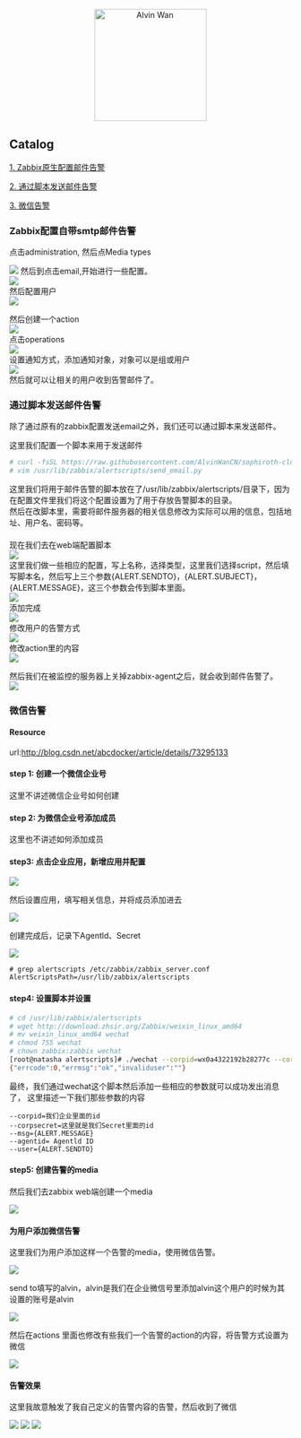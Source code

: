 <p align='center'> <a href='https://github.com/alvinwancn' target="_blank"> <img src='https://github.com/AlvinWanCN/life-record/raw/master/images/etlucency.png' alt='Alvin Wan' width=200></a></p>

## Catalog

[1. Zabbix原生配置邮件告警](#Zabbix配置自带smtp邮件告警)

[2. 通过脚本发送邮件告警](#通过脚本发送邮件告警)

[3. 微信告警](#微信告警)

 
### Zabbix配置自带smtp邮件告警

点击administration, 然后点Media types

<img src=../images/1.jpg>
然后到点击email,开始进行一些配置。</br>
<img src=../images/2.jpg></br>
然后配置用户 </br>
<img src=../images/3.jpg></br>

然后创建一个action </br>
<img src=../images/4.jpg></br>
点击operations </br>
<img src=../images/5.jpg></br>
设置通知方式，添加通知对象，对象可以是组或用户 </br>
<img src=../images/6.jpg></br>
然后就可以让相关的用户收到告警邮件了。


### 通过脚本发送邮件告警

除了通过原有的zabbix配置发送email之外，我们还可以通过脚本来发送邮件。

这里我们配置一个脚本来用于发送邮件

```bash
# curl -fsSL https://raw.githubusercontent.com/AlvinWanCN/sophiroth-cluster/master/zabbix.alv.pub/zabbix/scripts/send_email.py > /usr/lib/zabbix/alertscripts/send_email.py
# vim /usr/lib/zabbix/alertscripts/send_email.py
```
这里我们将用于邮件告警的脚本放在了/usr/lib/zabbix/alertscripts/目录下，因为在配置文件里我们将这个配置设置为了用于存放告警脚本的目录。</br>
然后在改脚本里，需要将邮件服务器的相关信息修改为实际可以用的信息，包括地址、用户名、密码等。
####

现在我们去在web端配置脚本</br>
<img src=../images/7.jpg></br>
这里我们做一些相应的配置，写上名称，选择类型，这里我们选择script，然后填写脚本名，然后写上三个参数{ALERT.SENDTO}，{ALERT.SUBJECT}，{ALERT.MESSAGE}，这三个参数会传到脚本里面。</br>
<img src=../images/8.jpg></br>
添加完成</br>
<img src=../images/9.jpg></br>
修改用户的告警方式</br>
<img src=../images/10.jpg></br>
修改action里的内容</br>
<img src=../images/11.jpg></br>

然后我们在被监控的服务器上关掉zabbix-agent之后，就会收到邮件告警了。</br>
<img src=../images/12.jpg></br>

### 微信告警

#### Resource
url:http://blog.csdn.net/abcdocker/article/details/73295133

#### step 1: 创建一个微信企业号

这里不讲述微信企业号如何创建

#### step 2: 为微信企业号添加成员

这里也不讲述如何添加成员

#### step3: 点击企业应用，新增应用并配置

<img src=http://static.zybuluo.com/abcdocker/4zcnqacal65un272h1pv9j0o/image_1bijfi97pgee1lie1ggb1p0s9uo2n.png>

然后设置应用，填写相关信息，并将成员添加进去

<img src=http://static.zybuluo.com/abcdocker/q2c88y7rzwzhsi6c87zcu6zq/image_1bijfkm9h1rq41m0pe7vso582134.png>

创建完成后，记录下Agentld、Secret

<img src=http://static.zybuluo.com/abcdocker/5t2536f2rfysqlbbm2u45q0p/image_1bijfo71hlioppi6ptvkp12d93h.png>

```确认下我们的zabbix告警脚本是/usr/lib/zabbix/alertscripts目录
# grep alertscripts /etc/zabbix/zabbix_server.conf
AlertScriptsPath=/usr/lib/zabbix/alertscripts
```

#### step4: 设置脚本并设置
```bash
# cd /usr/lib/zabbix/alertscripts
# wget http://download.zhsir.org/Zabbix/weixin_linux_amd64
# mv weixin_linux_amd64 wechat
# chmod 755 wechat
# chown zabbix:zabbix wechat
[root@natasha alertscripts]# ./wechat --corpid=wx0a4322192b28277c --corpsecret=6qWFgpBegBnJlgXVIiNazOBAPtYlQYIZ8_p0Vxl7omc --msg="出事了！" --agentid=1000002 --user=alvin
{"errcode":0,"errmsg":"ok","invaliduser":""}
```

最终，我们通过wechat这个脚本然后添加一些相应的参数就可以成功发出消息了，
这里描述一下我们那些参数的内容
```
--corpid=我们企业里面的id
--corpsecret=这里就是我们Secret里面的id
--msg={ALERT.MESSAGE}
--agentid= Agentld ID
--user={ALERT.SENDTO}
```

#### step5: 创建告警的media

然后我们去zabbix web端创建一个media

<img src=../images/47.jpg>


#### 为用户添加微信告警

这里我们为用户添加这样一个告警的media，使用微信告警。

<img src=../images/48.jpg>

send to填写的alvin，alvin是我们在企业微信号里添加alvin这个用户的时候为其设置的账号是alvin

<img src=../images/49.jpg>

然后在actions 里面也修改有些我们一个告警的action的内容，将告警方式设置为微信

<img src=../images/50.jpg>

#### 告警效果

这里我故意触发了我自己定义的告警内容的告警，然后收到了微信


<img src=../images/51.jpg>

<img src=../images/52.jpg>

<img src=../images/53.jpg>